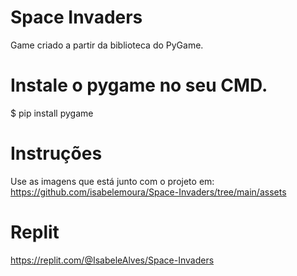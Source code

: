 # Space Invaders
Game criado a partir da biblioteca do PyGame. 

# Instale o pygame no seu CMD. 
$ pip install pygame

# Instruções 
Use as imagens que está junto com o projeto em: https://github.com/isabelemoura/Space-Invaders/tree/main/assets

# Replit
https://replit.com/@IsabeleAlves/Space-Invaders

